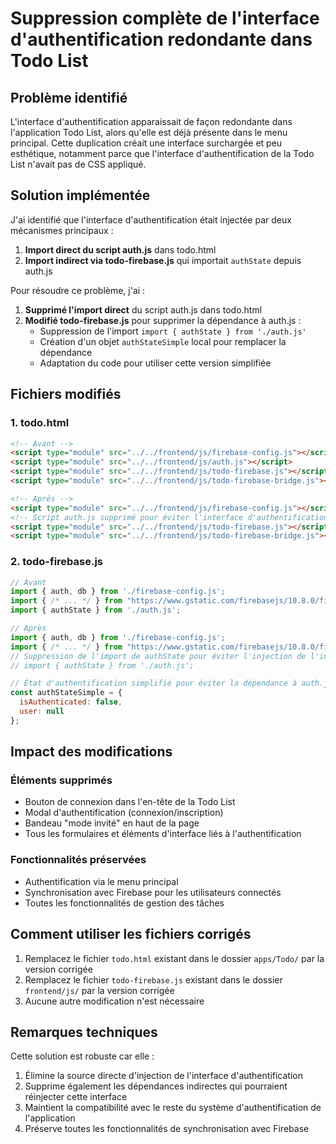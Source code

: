 # Suppression complète de l'interface d'authentification redondante dans Todo List

## Problème identifié

L'interface d'authentification apparaissait de façon redondante dans l'application Todo List, alors qu'elle est déjà présente dans le menu principal. Cette duplication créait une interface surchargée et peu esthétique, notamment parce que l'interface d'authentification de la Todo List n'avait pas de CSS appliqué.

## Solution implémentée

J'ai identifié que l'interface d'authentification était injectée par deux mécanismes principaux :

1. **Import direct du script auth.js** dans todo.html
2. **Import indirect via todo-firebase.js** qui importait `authState` depuis auth.js

Pour résoudre ce problème, j'ai :

1. **Supprimé l'import direct** du script auth.js dans todo.html
2. **Modifié todo-firebase.js** pour supprimer la dépendance à auth.js :
   - Suppression de l'import `import { authState } from './auth.js'`
   - Création d'un objet `authStateSimple` local pour remplacer la dépendance
   - Adaptation du code pour utiliser cette version simplifiée

## Fichiers modifiés

### 1. todo.html
```html
<!-- Avant -->
<script type="module" src="../../frontend/js/firebase-config.js"></script>
<script type="module" src="../../frontend/js/auth.js"></script>
<script type="module" src="../../frontend/js/todo-firebase.js"></script>
<script type="module" src="../../frontend/js/todo-firebase-bridge.js"></script>

<!-- Après -->
<script type="module" src="../../frontend/js/firebase-config.js"></script>
<!-- Script auth.js supprimé pour éviter l'interface d'authentification redondante -->
<script type="module" src="../../frontend/js/todo-firebase.js"></script>
<script type="module" src="../../frontend/js/todo-firebase-bridge.js"></script>
```

### 2. todo-firebase.js
```javascript
// Avant
import { auth, db } from './firebase-config.js';
import { /* ... */ } from "https://www.gstatic.com/firebasejs/10.8.0/firebase-firestore.js";
import { authState } from './auth.js';

// Après
import { auth, db } from './firebase-config.js';
import { /* ... */ } from "https://www.gstatic.com/firebasejs/10.8.0/firebase-firestore.js";
// Suppression de l'import de authState pour éviter l'injection de l'interface d'authentification
// import { authState } from './auth.js';

// État d'authentification simplifié pour éviter la dépendance à auth.js
const authStateSimple = {
  isAuthenticated: false,
  user: null
};
```

## Impact des modifications

### Éléments supprimés
- Bouton de connexion dans l'en-tête de la Todo List
- Modal d'authentification (connexion/inscription)
- Bandeau "mode invité" en haut de la page
- Tous les formulaires et éléments d'interface liés à l'authentification

### Fonctionnalités préservées
- Authentification via le menu principal
- Synchronisation avec Firebase pour les utilisateurs connectés
- Toutes les fonctionnalités de gestion des tâches

## Comment utiliser les fichiers corrigés

1. Remplacez le fichier `todo.html` existant dans le dossier `apps/Todo/` par la version corrigée
2. Remplacez le fichier `todo-firebase.js` existant dans le dossier `frontend/js/` par la version corrigée
3. Aucune autre modification n'est nécessaire

## Remarques techniques

Cette solution est robuste car elle :
1. Élimine la source directe d'injection de l'interface d'authentification
2. Supprime également les dépendances indirectes qui pourraient réinjecter cette interface
3. Maintient la compatibilité avec le reste du système d'authentification de l'application
4. Préserve toutes les fonctionnalités de synchronisation avec Firebase
